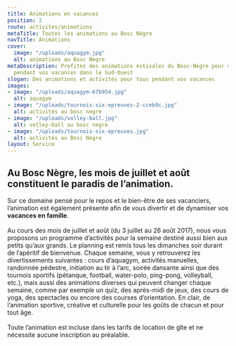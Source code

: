 ```yaml
---
title: Animations en vacances
position: 2
route: activites/animations
metaTitle: Toutes les animations au Bosc Nègre
navTitle: Animations
cover:
  image: "/uploads/aquagym.jpg"
  alt: animations au Bosc Negre
metaDescription: Profitez des animations estivales du Bosc-Nègre pour vous occupez
  pendant vos vacances dans le Sud-Ouest
slogan: Des animations et activités pour tous pendant vos vacances
images:
- image: "/uploads/aquagym-67b954.jpg"
  alt: aquagym
- image: "/uploads/tournois-six-epreuves-2-cceb9c.jpg"
  alt: activités au bosc negre
- image: "/uploads/volley-ball.jpg"
  alt: volley-ball au bosc negre
- image: "/uploads/tournois-six-epreuves.jpg"
  alt: activités au Bosc Negre
layout: Service
---
```


## Au Bosc Nègre, les mois de juillet et août constituent le paradis de l’animation.

Sur ce domaine pensé pour le repos et le bien-être de ses vacanciers, l’animation est également présente afin de vous divertir et de dynamiser vos **vacances en famille**.\
\
Au cours des mois de juillet et août (du 3 juillet au 26 août 2017), nous vous proposons un programme d’activités pour la semaine destiné aussi bien aux petits qu’aux grands. Le planning est remis tous les dimanches soir durant de l’apéritif de bienvenue. Chaque semaine, vous y retrouverez les divertissements suivantes : cours d’aquagym, activités manuelles, randonnée pédestre, initiation au tir à l’arc, soirée dansante ainsi que des tournois sportifs (pétanque, football, water-polo, ping-pong, volleyball, etc.), mais aussi des animations diverses qui peuvent changer chaque semaine, comme par exemple un quiz, des après-midi de jeux, des cours de yoga, des spectacles ou encore des courses d’orientation. En clair, de l’animation sportive, créative et culturelle pour les goûts de chacun et pour tout âge. \
\
Toute l’animation est incluse dans les tarifs de location de gîte et ne nécessite aucune inscription au préalable.